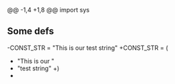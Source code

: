@@ -1,4 +1,8 @@
 import sys

 ## Some defs
-CONST_STR = "This is our test string"
+CONST_STR = (
+    "This is our "
+    "test string"
+)
+